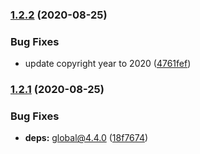 ### [1.2.2](https://github.com/KenanY/get-random-values/compare/1.2.1...1.2.2) (2020-08-25)


### Bug Fixes

* update copyright year to 2020 ([4761fef](https://github.com/KenanY/get-random-values/commit/4761fef0e5513b84f0ab340d22ef31d97e50ab4c))

### [1.2.1](https://github.com/KenanY/get-random-values/compare/1.2.0...1.2.1) (2020-08-25)


### Bug Fixes

* **deps:** global@4.4.0 ([18f7674](https://github.com/KenanY/get-random-values/commit/18f7674e87441f5d682b27390e992e18215456ab))
